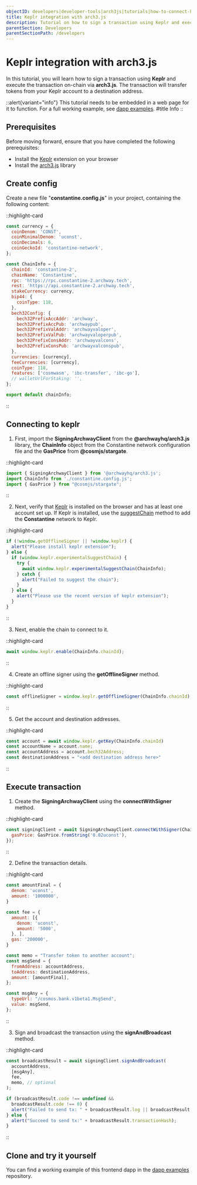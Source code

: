 ```yaml
---
objectID: developers|developer-tools|arch3js|tutorials|how-to-connect-keplr-deploy-transaction-arch3js
title: Keplr integration with arch3.js
description: Tutorial on how to sign a transaction using Keplr and execute the transaction on-chain via arch3.js
parentSection: Developers
parentSectionPath: /developers
---
```


# Keplr integration with arch3.js

In this tutorial, you will learn how to sign a transaction using **Keplr** and execute the transaction on-chain via **arch3.js**. The transaction will transfer tokens from your Keplr account to a destination address.

::alert{variant="info"}
This tutorial needs to be embedded in a web page for it to function. For a full working example, see <a href="https://github.com/archway-network/dapp-examples/tree/main/plain_javascript/keplr-example" target="_blank">dapp examples</a>.
#title
Info
::

## Prerequisites

Before moving forward, ensure that you have completed the following prerequisites:

- Install the <a href="https://www.keplr.app/download" target="_blank">Keplr</a> extension on your browser
- Install the [arch3.js](/developers/developer-tools/arch3js/introduction#installation) library

## Create config

Create a new file "**constantine.config.js**" in your project, containing the following content:

::highlight-card

```javascript
const currency = {
  coinDenom: 'CONST',
  coinMinimalDenom: 'uconst',
  coinDecimals: 6,
  coinGeckoId: 'constantine-network',
};

const ChainInfo = {
  chainId: 'constantine-2',
  chainName: 'Constantine',
  rpc: 'https://rpc.constantine-2.archway.tech',
  rest: 'https://api.constantine-2.archway.tech',
  stakeCurrency: currency,
  bip44: {
    coinType: 118,
  },
  bech32Config: {
    bech32PrefixAccAddr: 'archway',
    bech32PrefixAccPub: 'archwaypub',
    bech32PrefixValAddr: 'archwayvaloper',
    bech32PrefixValPub: 'archwayvaloperpub',
    bech32PrefixConsAddr: 'archwayvalcons',
    bech32PrefixConsPub: 'archwayvalconspub',
  },
  currencies: [currency],
  feeCurrencies: [currency],
  coinType: 118,
  features: ['cosmwasm', 'ibc-transfer', 'ibc-go'],
  // walletUrlForStaking: '',
};

export default chainInfo;
```

::

## Connecting to keplr

1. First, import the **SigningArchwayClient** from the **@archwayhq/arch3.js** library, the **ChainInfo** object from the Constantine network configuration file and the **GasPrice** from **@cosmjs/stargate**.

::highlight-card

```javascript
import { SigningArchwayClient } from '@archwayhq/arch3.js';
import ChainInfo from './constantine.config.js';
import { GasPrice } from "@cosmjs/stargate";
```

::

2. Next, verify that <a href="https://docs.keplr.app/api" target="_blank">Keplr</a> is installed on the browser and has at least one account set up. If Keplr is installed, use the <a href="https://docs.keplr.app/api/suggest-chain.html" target="_blank">suggestChain</a> method to add the **Constantine** network to Keplr.

::highlight-card

```javascript
if (!window.getOfflineSigner || !window.keplr) {
  alert("Please install keplr extension");
} else {
  if (window.keplr.experimentalSuggestChain) {
    try {
      await window.keplr.experimentalSuggestChain(ChainInfo);
    } catch {
      alert("Failed to suggest the chain");
    }
  } else {
    alert("Please use the recent version of keplr extension");
  }
}
```

::

3. Next, enable the chain to connect to it.

::highlight-card

```javascript
await window.keplr.enable(ChainInfo.chainId);
```

::

4. Create an offline signer using the **getOfflineSigner** method.

::highlight-card

```javascript
const offlineSigner = window.keplr.getOfflineSigner(ChainInfo.chainId);
```

::

5. Get the account and destination addresses.

::highlight-card

```javascript
const account = await window.keplr.getKey(ChainInfo.chainId)
const accountName = account.name;
const accountAddress = account.bech32Address;
const destinationAddress = "<add destination address here>"
```

::

## Execute transaction

1. Create the **SigningArchwayClient** using the **connectWithSigner** method.

::highlight-card

```javascript
const signingClient = await SigningArchwayClient.connectWithSigner(ChainInfo.rpc, offlineSigner, {
  gasPrice: GasPrice.fromString('0.02uconst'),
});
```

::

2. Define the transaction details.

::highlight-card

```javascript
const amountFinal = {
  denom: 'uconst',
  amount: '1000000',
}

const fee = {
  amount: [{
    denom: 'uconst',
    amount: '5000',
  }, ],
  gas: '200000',
}

const memo = "Transfer token to another account";
const msgSend = {
  fromAddress: accountAddress,
  toAddress: destinationAddress,
  amount: [amountFinal],
};

const msgAny = {
  typeUrl: "/cosmos.bank.v1beta1.MsgSend",
  value: msgSend,
};
```

::

3. Sign and broadcast the transaction using the **signAndBroadcast** method.

::highlight-card

```javascript
const broadcastResult = await signingClient.signAndBroadcast(
  accountAddress,
  [msgAny],
  fee,
  memo, // optional
);

if (broadcastResult.code !== undefined &&
  broadcastResult.code !== 0) {
  alert("Failed to send tx: " + broadcastResult.log || broadcastResult.rawLog);
} else {
  alert("Succeed to send tx:" + broadcastResult.transactionHash);
}
```
::

## Clone and try it yourself

You can find a working example of this frontend dapp in the <a href="https://github.com/archway-network/dapp-examples/tree/main/plain_javascript/keplr-example" target="_blank">dapp examples</a> repository.